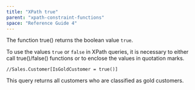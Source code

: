```yaml
---
title: "XPath true"
parent: "xpath-constraint-functions"
space: "Reference Guide 4"
---
```

The function true() returns the boolean value `true`.

To use the values `true` or `false` in XPath queries, it is necessary to either call true()/false() functions or to enclose the values in quotation marks.

```
//Sales.Customer[IsGoldCustomer = true()]

```

This query returns all customers who are classified as gold customers.

